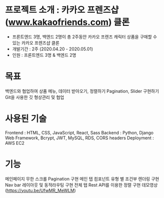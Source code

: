 # 프로젝트 소개 : 카카오 프렌즈샵 (www.kakaofriends.com) 클론
- 프론트엔드 3명, 백엔드 2명이 총 2주동안 카카오 프렌즈 캐릭터 상품을 구매할 수 있는 카카오 프렌즈샵 클론
- 개발기간 : 2주 (2020.04.20 - 2020.05.01)
- 인원 : 프론트엔드 3명 & 백엔드 2명

# 목표
백엔드와 협업하여 상품 메뉴, 데이터 받아오기, 정렬하기
Pagination, Slider 구현하기
Git을 사용한 깃 형상관리 및 협업

# 사용된 기술
Frontend : HTML, CSS, JavaScript, React, Sass
Backend : Python, Django Web Framework, Bcrypt, JWT, MySQL, RDS, CORS headers
Deployment : AWS EC2

# 기능
메인페이지 무한 스크롤 Pagination 구현
메인 탭 컴포넌트 유형 별 조건부 렌더링 구현
Nav bar 레이아웃 및 동적라우팅 구현
전체 탭 Rest API를 이용한 정렬 구현
데모영상
(https://youtu.be/UfwMR_MeWLM)
